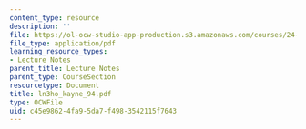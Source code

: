 ```yaml
---
content_type: resource
description: ''
file: https://ol-ocw-studio-app-production.s3.amazonaws.com/courses/24-951-introduction-to-syntax-fall-2003/c45e98624fa95da7f4983542115f7643_ln3ho_kayne_94.pdf
file_type: application/pdf
learning_resource_types:
- Lecture Notes
parent_title: Lecture Notes
parent_type: CourseSection
resourcetype: Document
title: ln3ho_kayne_94.pdf
type: OCWFile
uid: c45e9862-4fa9-5da7-f498-3542115f7643
---
```

